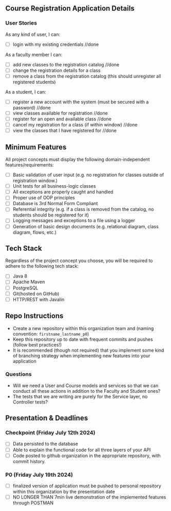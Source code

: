 ## Course Registration Application Details

### User Stories

As any kind of user, I can:

-   [ ] login with my existing credentials //done

As a faculty member I can:

-   [ ] add new classes to the registration catalog //done
-   [ ] change the registration details for a class
-   [ ] remove a class from the registration catalog (this should unregister all registered students)

As a student, I can:

-   [ ] register a new account with the system (must be secured with a password) //done
-   [ ] view classes available for registration //done
-   [ ] register for an open and available class //done
-   [ ] cancel my registration for a class (if within window) //done
-   [ ] view the classes that I have registered for //done

## Minimum Features

All project concepts must display the following domain-independent features/requirements:

-   [ ] Basic validation of user input (e.g. no registration for classes outside of registration window.)
-   [ ] Unit tests for all business-logic classes
-   [ ] All exceptions are properly caught and handled
-   [ ] Proper use of OOP principles
-   [ ] Database is 3rd Normal Form Compliant
-   [ ] Referential integrity (e.g. if a class is removed from the catalog, no students should be registered for it)
-   [ ] Logging messages and exceptions to a file using a logger
-   [ ] Generation of basic design documents (e.g. relational diagram, class diagram, flows, etc.)

## Tech Stack

Regardless of the project concept you choose, you will be required to adhere to the following tech stack:

-   [ ] Java 8
-   [ ] Apache Maven
-   [ ] PostgreSQL
-   [ ] Git(hosted on GitHub)
-   [ ] HTTP/REST with Javalin

## Repo Instructions

-   Create a new repository within this organization team and (naming convention: `firstname_lastname_p0`)
-   Keep this repository up to date with frequent commits and pushes (follow best practices!)
-   It is recommended (though not required) that you implement some kind of branching strategy when implementing new features into your application

### Questions

- Will we need a User and Course models and services so that we can conduct all these actions in addition to the Faculty and Student ones?
- The tests that we are writing are purely for the Service layer, no Controller tests?

## Presentation & Deadlines

### Checkpoint (Friday July 12th 2024)

-   [ ] Data persisted to the database
-   [ ] Able to explain the functional code for all three layers of your API
-   [ ] Code posted to github organization in the appropriate repository, with commit history.

### P0 (Friday July 19th 2024)

-   [ ] finalized version of application must be pushed to personal repository within this organization by the presentation date
-   [ ] NO LONGER THAN 7min live demonstration of the implemented features through POSTMAN